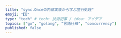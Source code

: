 ```yaml
---
title: "sync.Onceの内部実装から学ぶ並行処理"
emoji: "1️⃣"
type: "tech" # tech: 技術記事 / idea: アイデア
topics: ["go", "golang", "言語仕様", "concurrency"]
published: false
---
```

